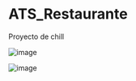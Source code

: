 # ATS_Restaurante

Proyecto de chill

![image](https://github.com/Benji379/ATS_Restaurante/assets/108637204/2fa8ac15-12a9-4c0a-9880-cd8a4e8a9d33)

![image](https://github.com/Benji379/ATS_Restaurante/assets/108637204/fd80eeba-618a-45f0-8a18-dc69118d246c)

